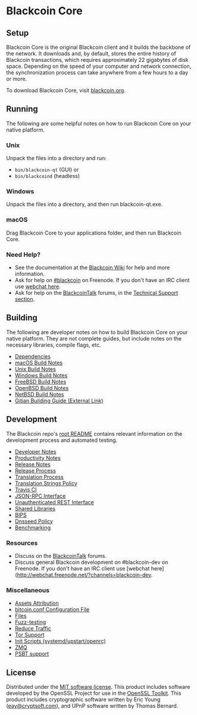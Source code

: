 Blackcoin Core
=============

Setup
---------------------
Blackcoin Core is the original Blackcoin client and it builds the backbone of the network. It downloads and, by default, stores the entire history of Blackcoin transactions, which requires approximately 22 gigabytes of disk space. Depending on the speed of your computer and network connection, the synchronization process can take anywhere from a few hours to a day or more.

To download Blackcoin Core, visit [blackcoin.org](https://blackcoin.org/).

Running
---------------------
The following are some helpful notes on how to run Blackcoin Core on your native platform.

### Unix

Unpack the files into a directory and run:

- `bin/blackcoin-qt` (GUI) or
- `bin/blackcoind` (headless)

### Windows

Unpack the files into a directory, and then run blackcoin-qt.exe.

### macOS

Drag Blackcoin Core to your applications folder, and then run Blackcoin Core.

### Need Help?

* See the documentation at the [Blackcoin Wiki](https://blackcoin.info/)
for help and more information.
* Ask for help on [#blackcoin](http://webchat.freenode.net?channels=blackcoin) on Freenode. If you don't have an IRC client use [webchat here](http://webchat.freenode.net?channels=blackcoin).
* Ask for help on the [BlackcoinTalk](https://blackcointalk.io/) forums, in the [Technical Support section](https://blackcointalk.io/c/technical-support).

Building
---------------------
The following are developer notes on how to build Blackcoin Core on your native platform. They are not complete guides, but include notes on the necessary libraries, compile flags, etc.

- [Dependencies](dependencies.md)
- [macOS Build Notes](build-osx.md)
- [Unix Build Notes](build-unix.md)
- [Windows Build Notes](build-windows.md)
- [FreeBSD Build Notes](build-freebsd.md)
- [OpenBSD Build Notes](build-openbsd.md)
- [NetBSD Build Notes](build-netbsd.md)
- [Gitian Building Guide (External Link)](https://github.com/bitcoin-core/docs/blob/master/gitian-building.md)

Development
---------------------
The Blackcoin repo's [root README](/README.md) contains relevant information on the development process and automated testing.

- [Developer Notes](developer-notes.md)
- [Productivity Notes](productivity.md)
- [Release Notes](release-notes.md)
- [Release Process](release-process.md)
- [Translation Process](translation_process.md)
- [Translation Strings Policy](translation_strings_policy.md)
- [Travis CI](travis-ci.md)
- [JSON-RPC Interface](JSON-RPC-interface.md)
- [Unauthenticated REST Interface](REST-interface.md)
- [Shared Libraries](shared-libraries.md)
- [BIPS](bips.md)
- [Dnsseed Policy](dnsseed-policy.md)
- [Benchmarking](benchmarking.md)

### Resources
* Discuss on the [BlackcoinTalk](https://blackcointalk.io/) forums.
* Discuss general Blackcoin development on #blackcoin-dev on Freenode. If you don't have an IRC client use [webchat here](http://webchat.freenode.net/?channels=blackcoin-dev.

### Miscellaneous
- [Assets Attribution](assets-attribution.md)
- [bitcoin.conf Configuration File](bitcoin-conf.md)
- [Files](files.md)
- [Fuzz-testing](fuzzing.md)
- [Reduce Traffic](reduce-traffic.md)
- [Tor Support](tor.md)
- [Init Scripts (systemd/upstart/openrc)](init.md)
- [ZMQ](zmq.md)
- [PSBT support](psbt.md)

License
---------------------
Distributed under the [MIT software license](/COPYING).
This product includes software developed by the OpenSSL Project for use in the [OpenSSL Toolkit](https://www.openssl.org/). This product includes
cryptographic software written by Eric Young ([eay@cryptsoft.com](mailto:eay@cryptsoft.com)), and UPnP software written by Thomas Bernard.
